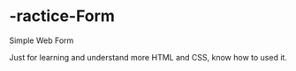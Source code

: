 # -ractice-Form

Simple Web Form

Just for learning and understand more HTML and CSS, know how to used it.
